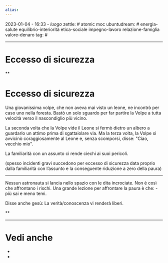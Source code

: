 ```yaml
---
alias: 
---
```

2023-01-04 - 16:33 - *luogo*
zettle: # atomic moc
ubuntudream: # energia-salute equilibrio-interiorità etica-sociale impegno-lavoro relazione-famiglia valore-denaro 
tag: #

---
# Eccesso di sicurezza


**

# Eccesso di sicurezza 

Una giovanissima volpe, che non aveva mai visto un leone, ne incontrò per caso uno nella foresta. Bastò un solo sguardo per far partire la Volpe a tutta velocità verso il nascondiglio più vicino.

  

La seconda volta che la Volpe vide il Leone si fermò dietro un albero a guardarlo un attimo prima di sgattaiolare via. Ma la terza volta, la Volpe si avvicinò coraggiosamente al Leone e, senza scomporsi, disse: "Ciao, vecchio mio".

  

La familiarità con un assunto ci rende ciechi ai suoi pericoli.

(spesso incidenti gravi succedono per eccesso di sicurezza data proprio dalla familiarità con l’assunto e la conseguente riduzione a zero della paura)

  

---

Nessun astronauta si lancia nello spazio con le dita incrociate. Non è così che affrontano i rischi. Una grande lezione per affrontare la paura è che: - più sai e meno temi.

Disse anche gesù: La verità/conoscenza vi renderà liberi.

**


---
# Vedi anche
- 
- 